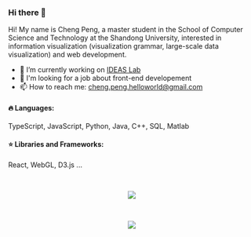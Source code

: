 ### Hi there 👋

Hi! My name is Cheng Peng, a master student  in the School of Computer Science and Technology at the Shandong University, interested in information visualization (visualization grammar, large-scale data visualization) and web development.

- 🔭 I’m currently working on  [IDEAS Lab](https://github.com/Ideas-Laboratory)
- 📝 I'm looking for a job about front-end developement
- 📫 How to reach me: cheng.peng.helloworld@gmail.com


#### 🔥 Languages:

  TypeScript, JavaScript, Python, Java,  C++, SQL, Matlab

#### ⭐️ Libraries and Frameworks:

  React, WebGL, D3.js ...

<br/>

<p align="center">
  <a href="https://github.com/anuraghazra/github-readme-stats">
    <img align="center" src="https://github-readme-stats-lac-eta.vercel.app/api/top-langs/?username=viruspc&theme=blueberry&hide=html,c,c++,css,matlab&exclude_repo=LineFieldOpacity,LineField,old-notes,blog,bookmarks,GeoMapData_CN,datasets,todo-list,paperNotes,github-readme-stats,VirusPC" />
  </a>
</p>

<br/>

<p align="center"> 
  <a href="https://github.com/anuraghazra/github-readme-stat">
    <img align="center" src="https://github-readme-stats-lac-eta.vercel.app/api?username=viruspc&theme=cobalt&count_private=true" />
  </a>
</p>

<!--
**VirusPC/VirusPC** is a ✨ _special_ ✨ repository because its `README.md` (this file) appears on your GitHub profile.

Here are some ideas to get you started:

- 🔭 I’m currently working on ...
- 🌱 I’m currently learning ...
- 👯 I’m looking to collaborate on ...
- 🤔 I’m looking for help with ...
- 💬 Ask me about ...
- 📫 How to reach me: ...
- 😄 Pronouns: ...
- ⚡ Fun fact: ...
-->

